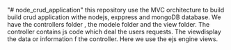 "# node_crud_application" 
this repository use the MVC orchitecture to build build crud application withe nodejs, exppress and mongoDB database.
We have the controllers folder , the modele folder and the view folder. 
The controller contains js code which deal the users requests.
The viewdisplay the data or information f the controller. 
Here we use the ejs engine views.
